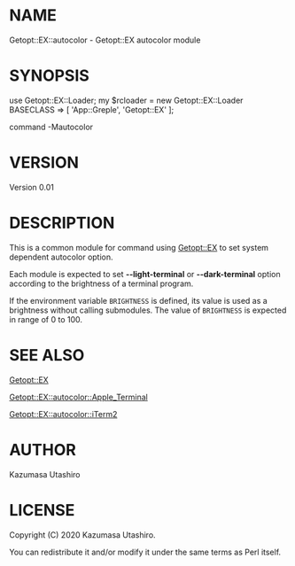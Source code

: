 # NAME

Getopt::EX::autocolor - Getopt::EX autocolor module

# SYNOPSIS

use Getopt::EX::Loader;
my $rcloader = new Getopt::EX::Loader
    BASECLASS => \[ 'App::Greple', 'Getopt::EX' \];

command -Mautocolor

# VERSION

Version 0.01

# DESCRIPTION

This is a common module for command using [Getopt::EX](https://metacpan.org/pod/Getopt::EX) to set system
dependent autocolor option.

Each module is expected to set **--light-terminal** or
**--dark-terminal** option according to the brightness of a terminal
program.

If the environment variable `BRIGHTNESS` is defined, its value is
used as a brightness without calling submodules.  The value of
`BRIGHTNESS` is expected in range of 0 to 100.

# SEE ALSO

[Getopt::EX](https://metacpan.org/pod/Getopt::EX)

[Getopt::EX::autocolor::Apple\_Terminal](https://metacpan.org/pod/Getopt::EX::autocolor::Apple_Terminal)

[Getopt::EX::autocolor::iTerm2](https://metacpan.org/pod/Getopt::EX::autocolor::iTerm2)

# AUTHOR

Kazumasa Utashiro

# LICENSE

Copyright (C) 2020 Kazumasa Utashiro.

You can redistribute it and/or modify it under the same terms
as Perl itself.
